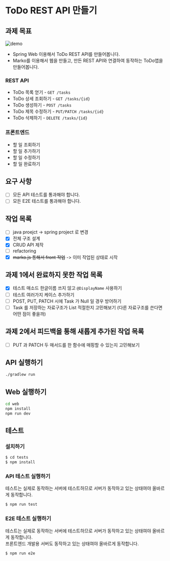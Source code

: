 # ToDo REST API 만들기

## 과제 목표

![demo](https://user-images.githubusercontent.com/14071105/104095988-3bd50b80-52dd-11eb-96df-31faee9db389.gif)

* Spring Web 이용해서 ToDo REST API를 만들어봅니다.
* Marko를 이용해서 웹을 만들고, 만든 REST API와 연결하여 동작하는 ToDo앱을 만들어봅니다.

### REST API

- ToDo 목록 얻기 - `GET /tasks`
- ToDo 상세 조회하기 - `GET /tasks/{id}`
- ToDo 생성하기 - `POST /tasks`
- ToDo 제목 수정하기 - `PUT/PATCH /tasks/{id}`
- ToDo 삭제하기 - `DELETE /tasks/{id}`

### 프론트엔드

- 할 일 조회하기
- 할 일 추가하기
- 할 일 수정하기
- 할 일 완료하기

## 요구 사항

- [ ] 모든 API 테스트를 통과해야 합니다.
- [ ] 모든 E2E 테스트를 통과해야 합니다.

## 작업 목록

- [ ] java proejct -> spring project 로 변경
- [x] 전체 구조 설계
- [x] CRUD API 제작
- [ ] refactoring
- [x] ~~marko.js 통해서 front 작업~~ -> 이미 작업된 상태로 시작

## 과제 1에서 완료하지 못한 작업 목록
- [x] 테스트 매소드 한글이름 쓰지 않고 `@DisplayName` 사용하기
- [ ] 테스트 여러가지 케이스 추가하기
- [ ] POST, PUT, PATCH 시에 Task 가 Null 일 경우 방어하기
- [ ] Task 를 저장하는 자료구조가 List 적절한지 고민해보기 (다른 자료구조를 쓴다면 어떤 점이 좋을까)

## 과제 2에서 피드백을 통해 새롭게 추가된 작업 목록
- [ ] PUT 과 PATCH 두 매서드를 한 함수에 매핑할 수 있는지 고민해보기

## API 실행하기

```bash
./gradlew run
```

## Web 실행하기

```bash
cd web
npm install
npm run dev
```

## 테스트

### 설치하기

```bash
$ cd tests
$ npm install
```

### API 테스트 실행하기

테스트는 실제로 동작하는 서버에 테스트하므로 서버가 동작하고 있는 상태여야 올바르게 동작합니다.

```bash
$ npm run test
```

### E2E 테스트 실행하기

테스트는 실제로 동작하는 서버에 테스트하므로 서버가 동작하고 있는 상태여야 올바르게 동작합니다.  
프론트엔드 개발용 서버도 동작하고 있는 상태여야 올바르게 동작합니다.

```bash
$ npm run e2e
```

